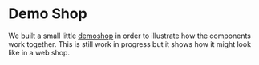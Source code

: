 # Demo Shop

We built a small little <a target="_blank" href="https://wertgarantie-demo-shop-dev.herokuapp.com/">demoshop</a> in order to illustrate how the components work together.
This is still work in progress but it shows how it might look like in a web shop.